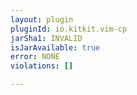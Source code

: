 ```yaml
---
layout: plugin
pluginId: io.kitkit.vim-cp
jarSha1: INVALID
isJarAvailable: true
error: NONE
violations: []

---
```

